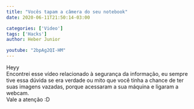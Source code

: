 ```yaml
---
title: "Vocês tapam a câmera do seu notebook"
date: 2020-06-11T21:50:14-03:00

categories: ['Video']
tags: ['Hacks']
author: Heber Junior

youtube: "2bpAg2QI-HM"
---
```


Heyy 
<br>
Encontrei esse vídeo relacionado à segurança da informação, eu sempre tive essa dúvida se era verdade ou mito que você tinha a chance de ter suas imagens vazadas, porque acessaram a sua máquina e ligaram a webcam.
<br>
Vale a atenção :D